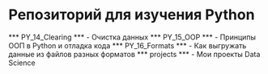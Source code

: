 # Репозиторий для изучения Python

*** PY_14_Сlearing *** - Очистка данных
*** PY_15_OOP *** - Принципы ООП в Python и отладка кода
*** PY_16_Formats *** - Как выгружать данные из файлов разных форматов
*** projects *** - Мои проекты Data Science
